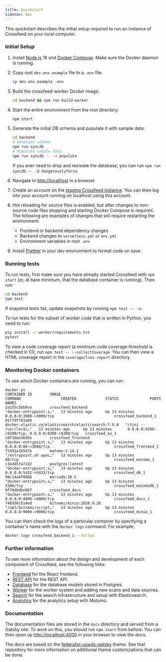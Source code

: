 ```yaml
---
title: Quickstart
sidenav: dev
---
```


This quickstart describes the initial setup required to run an instance of Crossfeed on your local computer.

### Initial Setup

1. Install [Node.js](https://nodejs.org/en/download/) 18 and [Docker Compose](https://docs.docker.com/compose/install/). Make sure the Docker daemon is running.

2. Copy root `dev.env.example` file to a `.env` file.

   ```bash
   cp dev.env.example .env
   ```

3. Build the crossfeed-worker Docker image:

   ```bash
   cd backend && npm run build-worker
   ```

4. Start the entire environment from the root directory:

   ```bash
   npm start
   ```

5. Generate the initial DB schema and populate it with sample data:

   ```bash
   cd backend
   # Generate schema
   npm run syncdb
   # Populate sample data
   npm run syncdb -- -d populate
   ```

   If you ever need to drop and recreate the database, you can run `npm run syncdb -- -d dangerouslyforce`.

6. Navigate to [http://localhost](http://localhost) in a browser.

7. Create an account on the [staging Crossfeed instance](https://staging.crossfeed.cyber.dhs.gov/signup?). You can then log into your account running on localhost using this account.

8. Hot reloading for source files is enabled, but after changes to non-source code files stopping and starting Docker Compose is required. The following are examples of changes that will require restarting the environment:

   - Frontend or backend dependency changes
   - Backend changes to `serverless.yml` or `env.yml`
   - Environment variables in root `.env`

9. Install [Prettier](https://www.robinwieruch.de/how-to-use-prettier-vscode) in your dev environment to format code on save.

### Running tests

To run tests, first make sure you have already started Crossfeed with `npm start` (or, at bare minimum, that the database container is running). Then run:

```bash
cd backend
npm test
```

If snapshot tests fail, update snapshots by running `npm test -- -u`.

To run tests for the subset of worker code that is written in Python, you need to run:

```bash
pip install -r worker/requirements.txt
pytest
```

To view a code coverage report (a minimum code coverage threshold is checked in CI), run `npm test -- --collectCoverage`. You can then view a HTML coverage report in the `coverage/lcov-report` directory.

### Monitoring Docker containers

To see which Docker containers are running, you can run:

```bash{outputLines: 2-10}
docker ps
CONTAINER ID        IMAGE                                                 COMMAND                  CREATED             STATUS              PORTS                                            NAMES
2a155c5bb9ce        crossfeed_backend                                     "docker-entrypoint.s…"   13 minutes ago      Up 13 minutes       0.0.0.0:3000->3000/tcp                           crossfeed_backend_1
0177dff83a80        docker.elastic.co/elasticsearch/elasticsearch:7.9.0   "/tini -- /usr/local…"   13 minutes ago      Up 13 minutes       0.0.0.0:9200->9200/tcp, 0.0.0.0:9300->9300/tcp   crossfeed_es_1
c0f3dee36d5e        crossfeed_frontend                                    "docker-entrypoint.s…"   13 minutes ago      Up 13 minutes       0.0.0.0:80->3000/tcp                             crossfeed_frontend_1
f3491e1b547e        matomo:3.14.1                                         "/entrypoint.sh apac…"   13 minutes ago      Up 13 minutes       80/tcp                                           crossfeed_matomo_1
c3ed457a71d2        postgres:latest                                       "docker-entrypoint.s…"   13 minutes ago      Up 13 minutes       0.0.0.0:5432->5432/tcp                           crossfeed_db_1
98c14a4f8886        mariadb:10.5                                          "docker-entrypoint.s…"   13 minutes ago      Up 13 minutes       3306/tcp                                         crossfeed_matomodb_1
9f70dbdbe867        crossfeed_docs                                        "docker-entrypoint.s…"   13 minutes ago      Up 13 minutes       0.0.0.0:4000->4000/tcp                           crossfeed_docs_1
746956c514ed        bitnami/minio:2020.9.26                               "/opt/bitnami/script…"   13 minutes ago      Up 13 minutes       0.0.0.0:9000->9000/tcp                           crossfeed_minio_1
```

You can then check the logs of a particular container by specifying a container's name with the `docker logs` command. For example:

```bash
docker logs crossfeed_backend_1 --follow
```

### Further information

To see more information about the design and development of each component of Crossfeed,
see the following links:

- [Frontend](frontend.md) for the React frontend.
- [REST API](rest-api.md) for the REST API.
- [Database](database.md) for the database models stored in Postgres.
- [Worker](worker.md) for the worker system and adding new scans and data sources.
- [Search](search.md) for the search infrastructure and setup with Elasticsearch.
- [Analytics](analytics.md) for the analytics setup with Matomo.

### Documentation

The documentation files are stored in the `docs` directory and served from a Gatsby site. To work on this, you should run `npm start` from before. You can then open up [http://localhost:4000](http://localhost:4000) in your browser to view the docs.

The docs are based on the [federalist-uswds-gatsby](https://github.com/18F/federalist-uswds-gatsby) theme. See that repository for more information on additional theme customizations that can be done.
